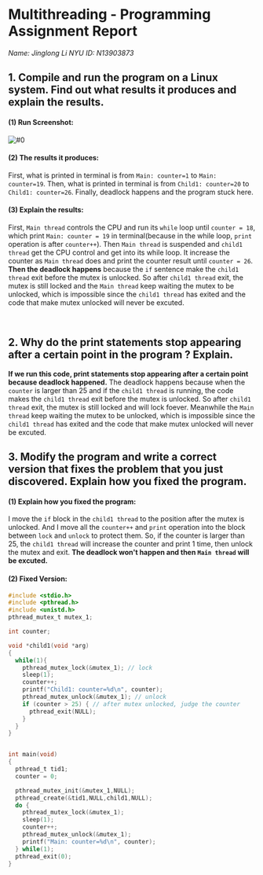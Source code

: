 # Multithreading - Programming Assignment Report

*Name: Jinglong Li
NYU ID: N13903873*

## 1. Compile and run the program on a Linux system. Find out what results it produces and explain the results.

#### (1) Run Screenshot:
![#0](file:///Users/jrui/Pictures/学习总结用图/Screen%20Shot%202016-02-28%20at%2020.58.20.png)

#### (2) The results it produces:

First, what is printed in terminal is from `Main: counter=1` to `Main: counter=19`.
Then, what is printed in terminal is from `Child1: counter=20` to `Child1: counter=26`.
Finally, deadlock happens and the program stuck here.

#### (3) Explain the results:

First, `Main thread` controls the CPU and run its `while` loop until `counter = 18`, which print `Main: counter = 19` in terminal(because in the while loop, `print` operation is after `counter++`). 
Then `Main thread` is suspended and `child1 thread` get the CPU control and get into its while loop. It increase the counter as `Main thread` does and print the counter result until `counter = 26`.
**Then the deadlock happens** because the `if` sentence make the `child1 thread` exit before the mutex is unlocked. So after `child1 thread` exit, the mutex is still locked and the `Main thread` keep waiting the mutex to be unlocked, which is impossible since the `child1 thread` has exited and the code that make mutex unlocked will never be excuted.

<br>

## 2. Why do the print statements stop appearing after a certain point in the program ? Explain.

**If we run this code, print statements stop appearing after a certain point because deadlock happened.** The deadlock happens because when the `counter` is larger than 25 and if the `child1 thread` is running, the code makes the `child1 thread` exit before the mutex is unlocked. So after `child1 thread` exit, the mutex is still locked and will lock foever. Meanwhile the `Main thread` keep waiting the mutex to be unlocked, which is impossible since the `child1 thread` has exited and the code that make mutex unlocked will never be excuted.

## 3. Modify the program and write a correct version that fixes the problem that you just discovered. Explain how you fixed the program.

#### (1) Explain how you fixed the program:
I move the `if` block in the `child1 thread` to the position after the mutex is unlocked. And I move all the `counter++` and `print` operation into the block between `lock` and `unlock` to protect them.
So, if the counter is larger than 25, the `child1 thread` will increase the counter and print 1 time, then unlock the mutex and exit. **The deadlock won't happen and then `Main thread` will be excuted.**

#### (2) **Fixed Version:**

```c
#include <stdio.h>
#include <pthread.h>
#include <unistd.h>
pthread_mutex_t mutex_1;

int counter;

void *child1(void *arg)
{
  while(1){
    pthread_mutex_lock(&mutex_1); // lock
    sleep(1);
    counter++;
    printf("Child1: counter=%d\n", counter);
    pthread_mutex_unlock(&mutex_1); // unlock
    if (counter > 25) { // after mutex unlocked, judge the counter
      pthread_exit(NULL);
    }
  }
}


int main(void)
{
  pthread_t tid1;
  counter = 0;

  pthread_mutex_init(&mutex_1,NULL);
  pthread_create(&tid1,NULL,child1,NULL);
  do {
    pthread_mutex_lock(&mutex_1);
    sleep(1);
    counter++;
    pthread_mutex_unlock(&mutex_1);
    printf("Main: counter=%d\n", counter);
  } while(1);
  pthread_exit(0);
}
```